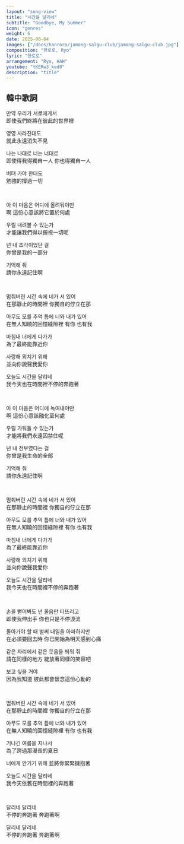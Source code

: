 ```yaml
---
layout: "song-view"
title: "시간을 달리네"
subtitle: "Goodbye, My Summer"
icon: "genres"
weight: 6
date: 2025-08-04
images: ["/docs/hanroro/jamong-salgu-club/jamong-salgu-club.jpg"]
composition: "한로로, Ryo"
lyric: "한로로"
arrangement: "Ryo, HAH"
youtube: "tKERw3_ked0"
description: "title"
---
```


## 韓中歌詞

만약 우리가 서로에게서  
即使我們終將在彼此的世界裡  

영영 사라진대도  
就此永遠消失不見  

나는 나대로 너는 너대로  
即使得我得獨自一人 你也得獨自一人  

버텨 가야 한대도  
勉強的撐過一切  

<br>

아 이 마음은 어디에 올려둬야만  
啊 這份心意該將它置於何處  

우릴 내려볼 수 있는가  
才能讓我們得以俯視一切呢  

넌 내 조각이었단 걸  
你曾是我的一部分  

기억해 줘  
請你永遠記住啊  

<br>

멈춰버린 시간 속에 네가 서 있어  
在那靜止的時間裡 你獨自的佇立在那  

아무도 모를 추억 틈에 너와 내가 있어  
在無人知曉的回憶縫隙裡 有你 也有我  

마침내 너에게 다가가  
為了最終能靠近你  

사랑해 외치기 위해  
並向你說聲我愛你  

오늘도 시간을 달리네  
我今天也在時間裡不停的奔跑著  

<br>

아 이 마음은 어디에 녹여내야만  
啊 這份心意該融化至何處  

우릴 가둬둘 수 있는가  
才能將我們永遠囚禁住呢  

넌 내 전부였다는 걸  
你曾是我生命的全部   

기억해 줘  
請你永遠記住啊  

<br>

멈춰버린 시간 속에 네가 서 있어  
在那靜止的時間裡 你獨自的佇立在那  

아무도 모를 추억 틈에 너와 내가 있어  
在無人知曉的回憶縫隙裡 有你 也有我  

마침내 너에게 다가가  
為了最終能靠近你  

사랑해 외치기 위해  
並向你說聲我愛你  

오늘도 시간을 달리네  
我今天也在時間裡不停的奔跑著  

<br>

손을 뻗어봐도 넌 울음만 터뜨리고  
即使我伸出手 你也只是不停淚流  

돌아가야 할 때 벌써 내일을 아파하지만  
在必須要回去時 你已開始為明天感到心痛  

같은 자리에서 같은 웃음을 띄워 줘  
請在同樣的地方 綻放著同樣的笑容吧  

보고 싶을 거야  
因為我知道 彼此都會懷念這份心動的  

<br>

멈춰버린 시간 속에 네가 서 있어  
在那靜止的時間裡 你獨自的佇立在那  

아무도 모를 추억 틈에 너와 내가 있어  
在無人知曉的回憶縫隙裡 有你 也有我  

기나긴 여름을 지나서  
為了跨過那漫長的夏日  

너에게 안기기 위해 
並將你緊緊擁抱著  

오늘도 시간을 달리네  
我今天依舊在時間裡的奔跑著  

<br>

달리네 달리네  
不停的奔跑著 奔跑著啊  

달리네 달리네  
不停的奔跑著 奔跑著啊  
